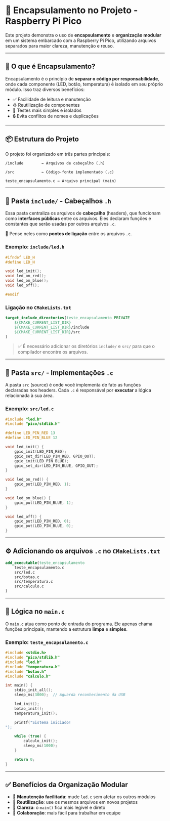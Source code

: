 # 📁 Encapsulamento no Projeto - Raspberry Pi Pico

Este projeto demonstra o uso de **encapsulamento** e **organização modular** em um sistema embarcado com a Raspberry Pi Pico, utilizando arquivos separados para maior clareza, manutenção e reuso.

---

## 🧠 O que é Encapsulamento?

Encapsulamento é o princípio de **separar o código por responsabilidade**, onde cada componente (LED, botão, temperatura) é isolado em seu próprio módulo. Isso traz diversos benefícios:

- ✅ Facilidade de leitura e manutenção  
- ♻️ Reutilização de componentes  
- 🧪 Testes mais simples e isolados  
- 🔒 Evita conflitos de nomes e duplicações

---

## 📦 Estrutura do Projeto

O projeto foi organizado em três partes principais:

```
/include        ← Arquivos de cabeçalho (.h)

/src            ← Código-fonte implementado (.c)

teste_encapsulamento.c ← Arquivo principal (main)

```

---

## 📁 Pasta `include/` - Cabeçalhos `.h`

Essa pasta centraliza os arquivos de **cabeçalho** (headers), que funcionam como **interfaces públicas** entre os arquivos. Eles declaram funções e constantes que serão usadas por outros arquivos `.c`.

📌 Pense neles como **pontes de ligação** entre os arquivos `.c`.

### Exemplo: `include/led.h`
```c
#ifndef LED_H
#define LED_H

void led_init();
void led_on_red();
void led_on_blue();
void led_off();

#endif
```

### Ligação no `CMakeLists.txt`
```cmake
target_include_directories(teste_encapsulamento PRIVATE
    ${CMAKE_CURRENT_LIST_DIR}
    ${CMAKE_CURRENT_LIST_DIR}/include
    ${CMAKE_CURRENT_LIST_DIR}/src
)
```

> ✅ É necessário adicionar os diretórios `include/` e `src/` para que o compilador encontre os arquivos.

---

## 🔧 Pasta `src/` - Implementações `.c`

A pasta `src` (source) é onde você implementa de fato as funções declaradas nos headers. Cada `.c` é responsável por **executar** a lógica relacionada à sua área.

### Exemplo: `src/led.c`
```c
#include "led.h"
#include "pico/stdlib.h"

#define LED_PIN_RED 13
#define LED_PIN_BLUE 12

void led_init() {
    gpio_init(LED_PIN_RED);
    gpio_set_dir(LED_PIN_RED, GPIO_OUT);
    gpio_init(LED_PIN_BLUE);
    gpio_set_dir(LED_PIN_BLUE, GPIO_OUT);
}

void led_on_red() {
    gpio_put(LED_PIN_RED, 1);
}

void led_on_blue() {
    gpio_put(LED_PIN_BLUE, 1);
}

void led_off() {
    gpio_put(LED_PIN_RED, 0);
    gpio_put(LED_PIN_BLUE, 0);
}
```

---

## ⚙️ Adicionando os arquivos `.c` no `CMakeLists.txt`

```cmake
add_executable(teste_encapsulamento 
    teste_encapsulamento.c
    src/led.c
    src/botao.c
    src/temperatura.c
    src/calculo.c
)
```

---

## 🧩 Lógica no `main.c`

O `main.c` atua como ponto de entrada do programa. Ele apenas chama funções principais, mantendo a estrutura **limpa** e **simples**.

### Exemplo: `teste_encapsulamento.c`
```c
#include <stdio.h>
#include "pico/stdlib.h"
#include "led.h"
#include "temperatura.h"
#include "botao.h"
#include "calculo.h"

int main() {
    stdio_init_all();
    sleep_ms(3000);  // Aguarda reconhecimento da USB

    led_init();
    botao_init();
    temperatura_init();

    printf("Sistema iniciado!
");

    while (true) {
        calculo_init();
        sleep_ms(1000);
    }

    return 0;
}
```

---

## ✅ Benefícios da Organização Modular

- 🔧 **Manutenção facilitada**: mude `led.c` sem afetar os outros módulos
- 🔁 **Reutilização**: use os mesmos arquivos em novos projetos
- 👀 **Clareza**: o `main()` fica mais legível e direto
- 🤝 **Colaboração**: mais fácil para trabalhar em equipe
